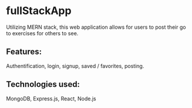 # fullStackApp
Utilizing MERN stack, this web application allows for users to post their go to exercises for others to see.
## Features:
Authentification, login, signup, saved / favorites, posting.
## Technologies used:
MongoDB, Express.js, React, Node.js
